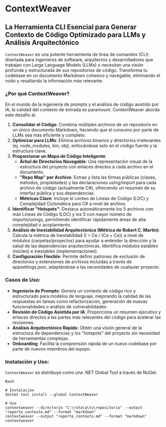 # ContextWeaver
## La Herramienta CLI Esencial para Generar Contexto de Código Optimizado para LLMs y Análisis Arquitectónico

`ContextWeaver` es una potente herramienta de línea de comandos (CLI) diseñada para ingenieros de software, arquitectos y desarrolladores que trabajan con Large Language Models (LLMs) o necesitan una visión profunda y estructurada de sus repositorios de código. Transforma tu codebase en un documento Markdown cohesivo y navegable, eliminando el ruido y resaltando la información más relevante.

### ¿Por qué ContextWeaver?

En el mundo de la ingeniería de prompts y el análisis de código asistido por IA, la calidad del contexto de entrada es paramount. ContextWeaver aborda este desafío al:
1. **Consolidar el Código**: Combina múltiples archivos de un repositorio en un único documento Markdown, haciendo que el consumo por parte de LLMs sea más eficiente y completo.
2. **Optimizar para LLMs**: Elimina archivos binarios y directorios irrelevantes (ej. node_modules, bin, obj), enfocándose solo en el código fuente y la estructura clave.
3. **Proporcionar un Mapa de Código Inteligente**:
   - **Árbol de Directorios Navegable**: Una representación visual de la estructura del proyecto con enlaces directos a cada archivo en el documento.
   - **"Repo Map" por Archivo**: Extrae y lista las firmas públicas (clases, métodos, propiedades) y las declaraciones using/import para cada archivo de código (actualmente C#), ofreciendo un resumen de su interfaz pública y sus dependencias.
   - **Métricas Clave**: Incluye el conteo de Líneas de Código (LOC) y Complejidad Ciclomática para C# a nivel de archivo.
4. **Identificar "Hotspots"**: Destaca automáticamente los 5 archivos con más Líneas de Código (LOC) y los 5 con mayor número de imports/usings, permitiendo identificar rápidamente áreas de alta complejidad o acoplamiento.
5. **Análisis de Inestabilidad Arquitectónica (Métrica de Robert C. Martin)**: Calcula la métrica de Inestabilidad (I = Ce / (Ca + Ce)) a nivel de módulos (carpetas/proyectos) para ayudar a entender la dirección y la salud de las dependencias arquitectónicas. Identifica módulos estables (núcleo) e inestables (implementaciones).
6. **Configuración Flexible**: Permite definir patrones de exclusión de directorios y extensiones de archivos incluidas a través de appsettings.json, adaptándose a las necesidades de cualquier proyecto.

### Casos de Uso:
- **Ingeniería de Prompts**: Genera un contexto de código rico y estructurado para modelos de lenguaje, mejorando la calidad de las respuestas en tareas como refactorización, generación de nuevas funcionalidades o análisis de vulnerabilidades.
- **Revisión de Código Asistida por IA**: Proporciona un resumen ejecutivo y enlaces directos a las partes más relevantes del código para acelerar las revisiones.
- **Análisis Arquitectónico Rápido**: Obtén una visión general de la estructura de dependencias y los "hotspots" del proyecto sin necesidad de herramientas complejas.
- **Onboarding**: Facilita la comprensión rápida de un nuevo codebase por parte de nuevos miembros del equipo.

### Instalación y Uso:
`ContextWeaver` se distribuye como una .NET Global Tool a través de NuGet.

```
Bash

# Instalación
dotnet tool install --global ContextWeaver

# Uso
contextweaver --directorio "C:\ruta\a\tu\repositorio" --output "reporte_contexto.md" --format "markdown"
contextweaver --output "reporte_contexto.md" --format "markdown"
contextweaver
```
